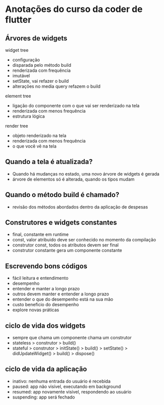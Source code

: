 # Anotações do curso da coder de flutter

## Árvores de widgets
widget tree
- configuração
- disparada pelo método build
- renderizada com frequência
- imutável
- setState, vai refazer o build
- alterações no media query refazem o build

element tree
- ligação do componente com o que vai ser renderizado na tela
- renderizada com menos frequência
- estrutura lógica

render tree
- objeto renderizado na tela
- renderizada com menos frequência
- o que você vê na tela


## Quando a tela é atualizada?
- Quando há mudanças no estado, uma novo árvore de widgets é gerada
- árvore de elementos só é alterada, quando os tipos mudam

## Quando o método build é chamado?
- revisão dos métodos abordados dentro da aplicação de despesas


## Construtores e widgets constantes
- final, constante em runtime
- const, valor atribuido deve ser conhecido no momento da compilação
- construtor const, todos os atributos devem ser final
- construtor constante gera um componente constante

## Escrevendo bons códigos
- fácil leitura e entendimento
- desempenho
- entender e manter a longo prazo
- outros devem manter e entender a longo prazo
- entender o que do desempenho está na sua mão
- custo beneficio do desempenho
- explore novas práticas

## ciclo de vida dos widgets
- sempre que chama um componente chama um construtor
- stateless > construtor > build()
- stateful > construtor > initState() > build() > setState() > didUpdateWidget() > build() > dispose()

## ciclo de vida da aplicação
- inativo: nenhuma entrada do usuário é recebida
- paused: app não visível, executando em background
- resumed: app novamente visível, respondendo ao usuário
- suspending: app será fechado
